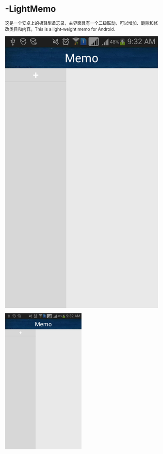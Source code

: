 # -LightMemo
这是一个安卓上的极轻型备忘录，主界面具有一个二级联动，可以增加、删除和修改类目和内容。This is a light-weight memo for Android.

![image](https://github.com/mathcbc/-LightMemo/raw/master/images/Memo.png)

<img src="https://github.com/mathcbc/-LightMemo/raw/master/images/Memo.png" width="50%" height="50%">
